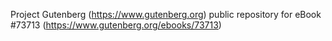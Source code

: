 Project Gutenberg (https://www.gutenberg.org) public repository for
eBook #73713 (https://www.gutenberg.org/ebooks/73713)
